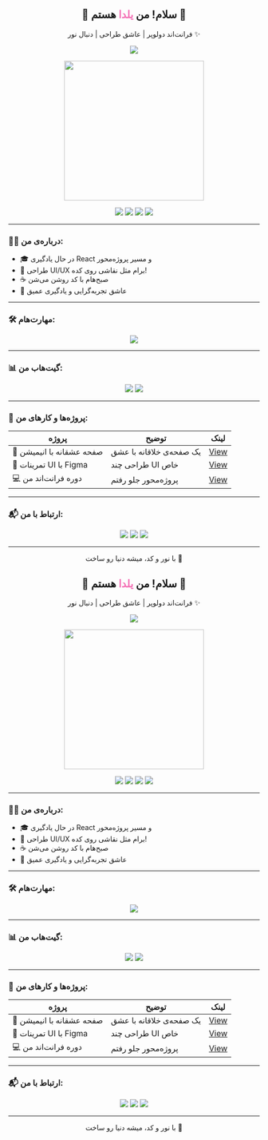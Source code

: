 <!-- هدر خوشگل -->
<h2 align="center">
  🌸 سلام! من <span style="color:#f472b6;">یلدا</span> هستم 🌙
</h2>
<p align="center">
  فرانت‌اند دولوپر | عاشق طراحی | دنبال نور ✨
</p>

<!-- تایپ انیمیشنی -->
<p align="center">
  <img src="https://readme-typing-svg.herokuapp.com?font=Vazirmatn&size=24&duration=3000&color=F472B6&center=true&vCenter=true&width=600&lines=کدنویسی+با+عشق;طراحی+با+روح+شاد;یادگیری+بی‌پایان;جادوی+رنگ‌ها+و+کدها" />
</p>

<!-- عکس گیف یا عکس خوشگل -->
<p align="center">
  <img src="https://media.giphy.com/media/l3vR85PnGsBwu1PFK/giphy.gif" width="280" />
</p>

<!-- بج‌ها -->
<p align="center">
  <img src="https://img.shields.io/badge/JavaScript-F7DF1E?style=flat&logo=javascript&logoColor=000" />
  <img src="https://img.shields.io/badge/HTML5-E34F26?style=flat&logo=html5&logoColor=white" />
  <img src="https://img.shields.io/badge/CSS3-1572B6?style=flat&logo=css3&logoColor=white" />
  <img src="https://img.shields.io/badge/Figma-F24E1E?style=flat&logo=figma&logoColor=white" />
</p>

---

### 🧚‍♀️ درباره‌ی من:

- 🎓 در حال یادگیری React و مسیر پروژه‌محور
- 💖 طراحی UI/UX برام مثل نقاشی روی کده!
- ☕‌ صبح‌هام با کد روشن می‌شن
- 🧠 عاشق تجربه‌گرایی و یادگیری عمیق

---

### 🛠 مهارت‌هام:

<p align="center">
  <img src="https://skillicons.dev/icons?i=html,css,js,react,figma,vscode,github" />
</p>

---

### 📊 گیت‌هاب من:

<div align="center">
  <img src="https://github-readme-stats.vercel.app/api?username=YaldaUsername&show_icons=true&theme=rose_pine&hide_title=false" />
  <img src="https://github-readme-streak-stats.herokuapp.com/?user=YaldaUsername&theme=rose_pine" />
</div>

---

### 🧵 پروژه‌ها و کارهای من:
| پروژه | توضیح | لینک |
|-------|-------|------|
| 💌 صفحه عشقانه با انیمیشن | یک صفحه‌ی خلاقانه با عشق | [View](https://github.com/YaldaUsername/love-page) |
| 🎨 تمرینات UI با Figma | طراحی چند UI خاص | [View](https://figma.com/@Yalda) |
| 💻 دوره فرانت‌اند من | پروژه‌محور جلو رفتم | [View](https://github.com/YaldaUsername/frontend-learning) |

---

### 📬 ارتباط با من:

<p align="center">
  <a href="https://instagram.com/YaldaDesign"><img src="https://img.shields.io/badge/Instagram-E1306C?style=flat&logo=instagram&logoColor=white" /></a>
  <a href="mailto:your.email@example.com"><img src="https://img.shields.io/badge/Email-D14836?style=flat&logo=gmail&logoColor=white" /></a>
  <a href="https://github.com/YaldaUsername"><img src="https://img.shields.io/badge/GitHub-100000?style=flat&logo=github&logoColor=white" /></a>
</p>

---

<p align="center">
  با نور و کد، میشه دنیا رو ساخت 💫
</p><!-- هدر خوشگل -->
<h2 align="center">
  🌸 سلام! من <span style="color:#f472b6;">یلدا</span> هستم 🌙
</h2>
<p align="center">
  فرانت‌اند دولوپر | عاشق طراحی | دنبال نور ✨
</p>

<!-- تایپ انیمیشنی -->
<p align="center">
  <img src="https://readme-typing-svg.herokuapp.com?font=Vazirmatn&size=24&duration=3000&color=F472B6&center=true&vCenter=true&width=600&lines=کدنویسی+با+عشق;طراحی+با+روح+شاد;یادگیری+بی‌پایان;جادوی+رنگ‌ها+و+کدها" />
</p>

<!-- عکس گیف یا عکس خوشگل -->
<p align="center">
  <img src="https://media.giphy.com/media/l3vR85PnGsBwu1PFK/giphy.gif" width="280" />
</p>

<!-- بج‌ها -->
<p align="center">
  <img src="https://img.shields.io/badge/JavaScript-F7DF1E?style=flat&logo=javascript&logoColor=000" />
  <img src="https://img.shields.io/badge/HTML5-E34F26?style=flat&logo=html5&logoColor=white" />
  <img src="https://img.shields.io/badge/CSS3-1572B6?style=flat&logo=css3&logoColor=white" />
  <img src="https://img.shields.io/badge/Figma-F24E1E?style=flat&logo=figma&logoColor=white" />
</p>

---

### 🧚‍♀️ درباره‌ی من:

- 🎓 در حال یادگیری React و مسیر پروژه‌محور
- 💖 طراحی UI/UX برام مثل نقاشی روی کده!
- ☕‌ صبح‌هام با کد روشن می‌شن
- 🧠 عاشق تجربه‌گرایی و یادگیری عمیق

---

### 🛠 مهارت‌هام:

<p align="center">
  <img src="https://skillicons.dev/icons?i=html,css,js,react,figma,vscode,github" />
</p>

---

### 📊 گیت‌هاب من:

<div align="center">
  <img src="https://github-readme-stats.vercel.app/api?username=YaldaUsername&show_icons=true&theme=rose_pine&hide_title=false" />
  <img src="https://github-readme-streak-stats.herokuapp.com/?user=YaldaUsername&theme=rose_pine" />
</div>

---

### 🧵 پروژه‌ها و کارهای من:
| پروژه | توضیح | لینک |
|-------|-------|------|
| 💌 صفحه عشقانه با انیمیشن | یک صفحه‌ی خلاقانه با عشق | [View](https://github.com/YaldaUsername/love-page) |
| 🎨 تمرینات UI با Figma | طراحی چند UI خاص | [View](https://figma.com/@Yalda) |
| 💻 دوره فرانت‌اند من | پروژه‌محور جلو رفتم | [View](https://github.com/YaldaUsername/frontend-learning) |

---

### 📬 ارتباط با من:

<p align="center">
  <a href="https://instagram.com/YaldaDesign"><img src="https://img.shields.io/badge/Instagram-E1306C?style=flat&logo=instagram&logoColor=white" /></a>
  <a href="mailto:your.email@example.com"><img src="https://img.shields.io/badge/Email-D14836?style=flat&logo=gmail&logoColor=white" /></a>
  <a href="https://github.com/YaldaUsername"><img src="https://img.shields.io/badge/GitHub-100000?style=flat&logo=github&logoColor=white" /></a>
</p>

---

<p align="center">
  با نور و کد، میشه دنیا رو ساخت 💫
</p>
